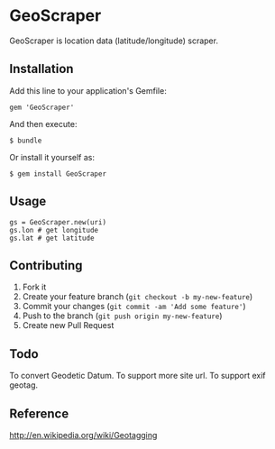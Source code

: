 # GeoScraper

GeoScraper is location data (latitude/longitude) scraper.

## Installation

Add this line to your application's Gemfile:

    gem 'GeoScraper'

And then execute:

    $ bundle

Or install it yourself as:

    $ gem install GeoScraper

## Usage

    gs = GeoScraper.new(uri)
    gs.lon # get longitude
    gs.lat # get latitude

## Contributing

1. Fork it
2. Create your feature branch (`git checkout -b my-new-feature`)
3. Commit your changes (`git commit -am 'Add some feature'`)
4. Push to the branch (`git push origin my-new-feature`)
5. Create new Pull Request

## Todo

To convert Geodetic Datum.
To support more site url.
To support exif geotag.

## Reference
http://en.wikipedia.org/wiki/Geotagging
